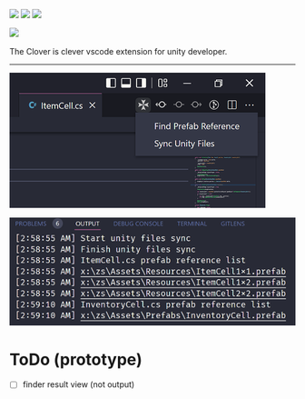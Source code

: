 [![](https://img.shields.io/visual-studio-marketplace/v/dealer.clover-unity)](https://marketplace.visualstudio.com/items?itemName=dealer.clover-unity)
[![](https://img.shields.io/visual-studio-marketplace/d/dealer.clover-unity)](https://marketplace.visualstudio.com/items?itemName=dealer.clover-unity)
![](https://img.shields.io/github/license/weisswolfi/clover)

<img width="25%" src="https://raw.githubusercontent.com/weisswolfi/clover/master/resources/clover-wide.png"/>

The Clover is clever vscode extension for unity developer.

---

![toolbar](resources/toolbar.png)

![output](resources/output.png)

# ToDo (prototype)

- [ ] finder result view (not output)